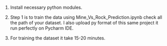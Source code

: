 
1. Install necessary python modules.

2. Step 1 is to train the data using Mine_Vs_Rock_Prediction.ipynb check all the path of your dataset. I also upload py format of this same project it run perfectly on Pycharm IDE.

3. For training the dataset it take 15-20 minutes.
